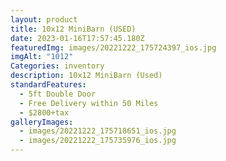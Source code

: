 ```yaml
---
layout: product
title: 10x12 MiniBarn (USED)
date: 2023-01-16T17:57:45.180Z
featuredImg: images/20221222_175724397_ios.jpg
imgAlt: "1012"
Categories: inventory
description: 10x12 MiniBarn (Used)
standardFeatures:
  - 5ft Double Door
  - Free Delivery within 50 Miles
  - $2800+tax
galleryImages:
  - images/20221222_175718651_ios.jpg
  - images/20221222_175735976_ios.jpg
---
```

